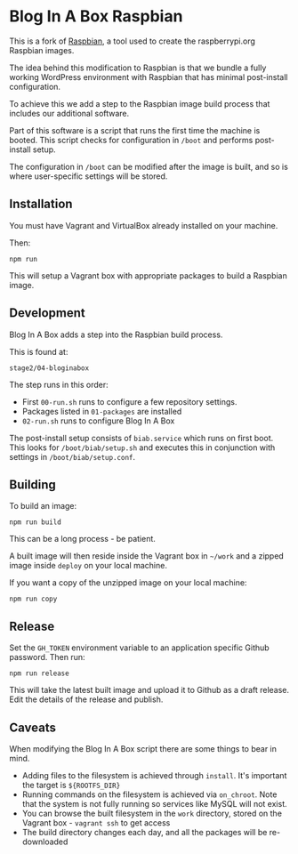 # Blog In A Box Raspbian

This is a fork of [Raspbian](https://github.com/RPi-Distro/pi-gen), a tool used to create the raspberrypi.org Raspbian images.

The idea behind this modification to Raspbian is that we bundle a fully working WordPress environment with Raspbian that has minimal post-install configuration.

To achieve this we add a step to the Raspbian image build process that includes our additional software.

Part of this software is a script that runs the first time the machine is booted. This script checks for configuration in `/boot` and performs post-install setup.

The configuration in `/boot` can be modified after the image is built, and so is where user-specific settings will be stored.

## Installation

You must have Vagrant and VirtualBox already installed on your machine.

Then:

`npm run`

This will setup a Vagrant box with appropriate packages to build a Raspbian image.

## Development

Blog In A Box adds a step into the Raspbian build process.

This is found at:

`stage2/04-bloginabox`

The step runs in this order:

- First `00-run.sh` runs to configure a few repository settings.
- Packages listed in `01-packages` are installed
- `02-run.sh` runs to configure Blog In A Box

The post-install setup consists of `biab.service` which runs on first boot. This looks for `/boot/biab/setup.sh` and executes this in conjunction with settings in `/boot/biab/setup.conf`.

## Building

To build an image:

`npm run build`

This can be a long process - be patient.

A built image will then reside inside the Vagrant box in `~/work` and a zipped image inside `deploy` on your local machine.

If you want a copy of the unzipped image on your local machine:

`npm run copy`

## Release

Set the `GH_TOKEN` environment variable to an application specific Github password. Then run:

`npm run release`

This will take the latest built image and upload it to Github as a draft release. Edit the details of the release and publish.

## Caveats

When modifying the Blog In A Box script there are some things to bear in mind.

- Adding files to the filesystem is achieved through `install`. It's important the target is `${ROOTFS_DIR}`
- Running commands on the filesystem is achieved via `on_chroot`. Note that the system is not fully running so services like MySQL will not exist.
- You can browse the built filesystem in the `work` directory, stored on the Vagrant box - `vagrant ssh` to get access
- The build directory changes each day, and all the packages will be re-downloaded
